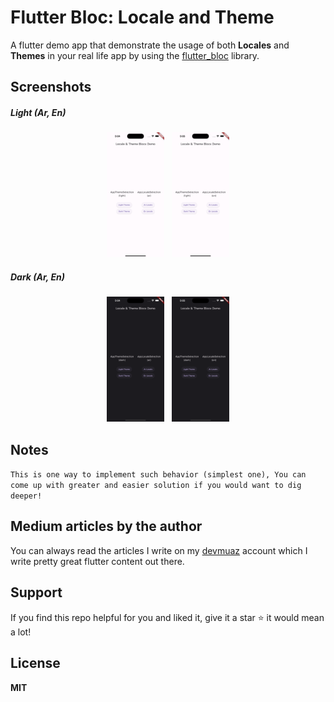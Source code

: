 # Flutter Bloc: Locale and Theme

A flutter demo app that demonstrate the usage of both **Locales** and **Themes** in your
real life app by using the [flutter_bloc](https://pub.dev/packages/flutter_bloc) library.

## Screenshots

##### Light (Ar, En)

<p align='center'>
	<img
		src='https://github.com/devmuaz/flutter_bloc_locale_and_theme/blob/master/screenshots/light-ar.png?raw=true'
		title='1'
		height='200'
	/> &nbsp;
	<img
		src='https://github.com/devmuaz/flutter_bloc_locale_and_theme/blob/master/screenshots/light-en.png?raw=true'
		title='2'
		height='200'
	/>
</p>

##### Dark (Ar, En)

<p align='center'>
	<img
		src='https://github.com/devmuaz/flutter_bloc_locale_and_theme/blob/master/screenshots/dark-ar.png?raw=true'
		title='1'
		height='200'
	/> &nbsp;
	<img
		src='https://github.com/devmuaz/flutter_bloc_locale_and_theme/blob/master/screenshots/dark-en.png?raw=true'
		title='2'
		height='200'
	/>
</p>

## Notes

`This is one way to implement such behavior (simplest one), You can come up with greater and easier solution if you would want to dig deeper!`

## Medium articles by the author

You can always read the articles I write on my [devmuaz](https://devmuaz.medium.com/) account which I write pretty great flutter content out there.

## Support

If you find this repo helpful for you and liked it, give it a star ⭐️ it would mean a lot!

## License

**MIT**
